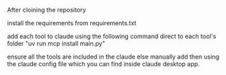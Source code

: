 After cloining the repository

install the requirements from requirements.txt

add each tool to claude using the following command direct to each tool's folder
"uv run mcp install main.py"

ensure all the tools are included in the claude else manually add then using the claude config file which you can find inside claude desktop app.
